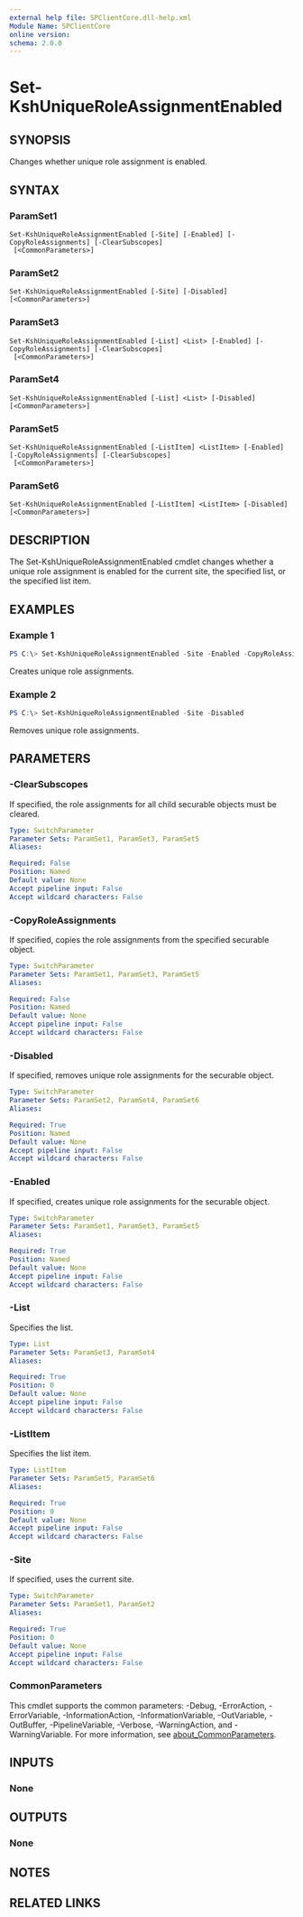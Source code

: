 ```yaml
---
external help file: SPClientCore.dll-help.xml
Module Name: SPClientCore
online version:
schema: 2.0.0
---
```


# Set-KshUniqueRoleAssignmentEnabled

## SYNOPSIS
Changes whether unique role assignment is enabled.

## SYNTAX

### ParamSet1
```
Set-KshUniqueRoleAssignmentEnabled [-Site] [-Enabled] [-CopyRoleAssignments] [-ClearSubscopes]
 [<CommonParameters>]
```

### ParamSet2
```
Set-KshUniqueRoleAssignmentEnabled [-Site] [-Disabled] [<CommonParameters>]
```

### ParamSet3
```
Set-KshUniqueRoleAssignmentEnabled [-List] <List> [-Enabled] [-CopyRoleAssignments] [-ClearSubscopes]
 [<CommonParameters>]
```

### ParamSet4
```
Set-KshUniqueRoleAssignmentEnabled [-List] <List> [-Disabled] [<CommonParameters>]
```

### ParamSet5
```
Set-KshUniqueRoleAssignmentEnabled [-ListItem] <ListItem> [-Enabled] [-CopyRoleAssignments] [-ClearSubscopes]
 [<CommonParameters>]
```

### ParamSet6
```
Set-KshUniqueRoleAssignmentEnabled [-ListItem] <ListItem> [-Disabled] [<CommonParameters>]
```

## DESCRIPTION
The Set-KshUniqueRoleAssignmentEnabled cmdlet changes whether a unique role assignment is enabled for the current site, the specified list, or the specified list item.

## EXAMPLES

### Example 1
```powershell
PS C:\> Set-KshUniqueRoleAssignmentEnabled -Site -Enabled -CopyRoleAssignments -ClearSubscopes
```

Creates unique role assignments.

### Example 2
```powershell
PS C:\> Set-KshUniqueRoleAssignmentEnabled -Site -Disabled
```

Removes unique role assignments.

## PARAMETERS

### -ClearSubscopes
If specified, the role assignments for all child securable objects must be cleared.

```yaml
Type: SwitchParameter
Parameter Sets: ParamSet1, ParamSet3, ParamSet5
Aliases:

Required: False
Position: Named
Default value: None
Accept pipeline input: False
Accept wildcard characters: False
```

### -CopyRoleAssignments
If specified, copies the role assignments from the specified securable object.

```yaml
Type: SwitchParameter
Parameter Sets: ParamSet1, ParamSet3, ParamSet5
Aliases:

Required: False
Position: Named
Default value: None
Accept pipeline input: False
Accept wildcard characters: False
```

### -Disabled
If specified, removes unique role assignments for the securable object.

```yaml
Type: SwitchParameter
Parameter Sets: ParamSet2, ParamSet4, ParamSet6
Aliases:

Required: True
Position: Named
Default value: None
Accept pipeline input: False
Accept wildcard characters: False
```

### -Enabled
If specified, creates unique role assignments for the securable object.

```yaml
Type: SwitchParameter
Parameter Sets: ParamSet1, ParamSet3, ParamSet5
Aliases:

Required: True
Position: Named
Default value: None
Accept pipeline input: False
Accept wildcard characters: False
```

### -List
Specifies the list.

```yaml
Type: List
Parameter Sets: ParamSet3, ParamSet4
Aliases:

Required: True
Position: 0
Default value: None
Accept pipeline input: False
Accept wildcard characters: False
```

### -ListItem
Specifies the list item.

```yaml
Type: ListItem
Parameter Sets: ParamSet5, ParamSet6
Aliases:

Required: True
Position: 0
Default value: None
Accept pipeline input: False
Accept wildcard characters: False
```

### -Site
If specified, uses the current site.

```yaml
Type: SwitchParameter
Parameter Sets: ParamSet1, ParamSet2
Aliases:

Required: True
Position: 0
Default value: None
Accept pipeline input: False
Accept wildcard characters: False
```

### CommonParameters
This cmdlet supports the common parameters: -Debug, -ErrorAction, -ErrorVariable, -InformationAction, -InformationVariable, -OutVariable, -OutBuffer, -PipelineVariable, -Verbose, -WarningAction, and -WarningVariable. For more information, see [about_CommonParameters](http://go.microsoft.com/fwlink/?LinkID=113216).

## INPUTS

### None

## OUTPUTS

### None

## NOTES

## RELATED LINKS
